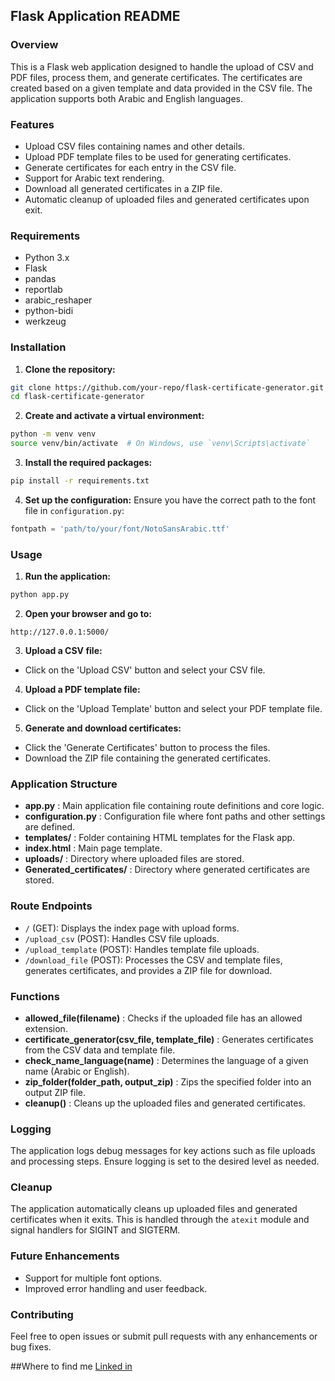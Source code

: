 ## Flask Application README
### Overview

This is a Flask web application designed to handle the upload of CSV and PDF files, process them, and generate certificates. The certificates are created based on a given template and data provided in the CSV file. The application supports both Arabic and English languages.
### Features
- Upload CSV files containing names and other details.
- Upload PDF template files to be used for generating certificates.
- Generate certificates for each entry in the CSV file.
- Support for Arabic text rendering.
- Download all generated certificates in a ZIP file.
- Automatic cleanup of uploaded files and generated certificates upon exit.
### Requirements
- Python 3.x
- Flask
- pandas
- reportlab
- arabic_reshaper
- python-bidi
- werkzeug
### Installation 
1. **Clone the repository:** 

```bash
git clone https://github.com/your-repo/flask-certificate-generator.git
cd flask-certificate-generator
``` 
2. **Create and activate a virtual environment:** 

```bash
python -m venv venv
source venv/bin/activate  # On Windows, use `venv\Scripts\activate`
``` 
3. **Install the required packages:** 

```bash
pip install -r requirements.txt
``` 
4. **Set up the configuration:** 
Ensure you have the correct path to the font file in `configuration.py`:

```python
fontpath = 'path/to/your/font/NotoSansArabic.ttf'
```
### Usage 
1. **Run the application:** 

```bash
python app.py
``` 
2. **Open your browser and go to:** 

```
http://127.0.0.1:5000/
``` 
3. **Upload a CSV file:** 
- Click on the 'Upload CSV' button and select your CSV file. 
4. **Upload a PDF template file:** 
- Click on the 'Upload Template' button and select your PDF template file. 
5. **Generate and download certificates:** 
- Click the 'Generate Certificates' button to process the files.
- Download the ZIP file containing the generated certificates.
### Application Structure 
- **app.py** : Main application file containing route definitions and core logic. 
- **configuration.py** : Configuration file where font paths and other settings are defined. 
- **templates/** : Folder containing HTML templates for the Flask app. 
- **index.html** : Main page template. 
- **uploads/** : Directory where uploaded files are stored. 
- **Generated_certificates/** : Directory where generated certificates are stored.
### Route Endpoints 
- `/` (GET): Displays the index page with upload forms. 
- `/upload_csv` (POST): Handles CSV file uploads. 
- `/upload_template` (POST): Handles template file uploads. 
- `/download_file` (POST): Processes the CSV and template files, generates certificates, and provides a ZIP file for download.
### Functions 
- **allowed_file(filename)** : Checks if the uploaded file has an allowed extension. 
- **certificate_generator(csv_file, template_file)** : Generates certificates from the CSV data and template file. 
- **check_name_language(name)** : Determines the language of a given name (Arabic or English). 
- **zip_folder(folder_path, output_zip)** : Zips the specified folder into an output ZIP file. 
- **cleanup()** : Cleans up the uploaded files and generated certificates.
### Logging

The application logs debug messages for key actions such as file uploads and processing steps. Ensure logging is set to the desired level as needed.
### Cleanup

The application automatically cleans up uploaded files and generated certificates when it exits. This is handled through the `atexit` module and signal handlers for SIGINT and SIGTERM.
### Future Enhancements
- Support for multiple font options.
- Improved error handling and user feedback.
### Contributing

Feel free to open issues or submit pull requests with any enhancements or bug fixes.

##Where to find me
[Linked in](https://www.linkedin.com/in/rayan-ghabashi)
